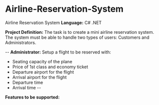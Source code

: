 # Airline-Reservation-System
Airline Reservation System
**Language:** C# .NET

**Project Definition:**
The task is to create a mini airline reservation system. The system must be able to handle two types of users: Customers and Administrators.

--
**Administrator:**
Setup a flight to be reserved with:
- Seating capacity of the plane
- Price of 1st class and economy ticket
- Departure airport for the flight
- Arrival airport for the flight
- Departure time
- Arrival time
--

**Features to be supported:**



